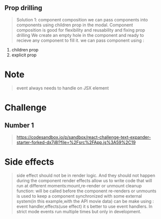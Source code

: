 ## Prop drilling

> Solution 1: component composition
> we can pass components into components using children prop in the modal.
> Component composition is good for flexibility and reusability and fixing prop drilling
> We create an empty hole in the component and ready to recieve any component to fill it.
> we can pass component using :

1. children prop
2. explicit prop

# Note

> event always needs to handle on JSX element

# Challenge

## Number 1

> https://codesandbox.io/p/sandbox/react-challenge-text-expander-starter-forked-dx7j8l?file=%2Fsrc%2FApp.js%3A59%2C19

# Side effects

> side effect should not be in render logic. And they should not happen during the component render
> effects allow us to write code that will run at different moments:mount,re-render or unmount
> cleanup function: will be called before the component re-renders or unmounts
> is used to keep a component synchronized with some external system(in this example,with the API movie data)
> can be make using : event handler,effects(use effect)
> it s better to use event handlers.
> In strict mode events run multiple times but only in development.
